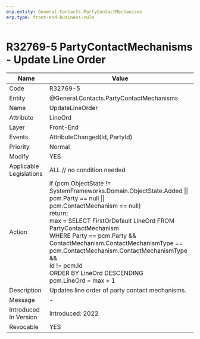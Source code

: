 ```yaml
---
erp.entity: General.Contacts.PartyContactMechanisms
erp.type: front-end-business-rule
---
```

# R32769-5 PartyContactMechanisms - Update Line Order

| Name | Value |
| ---- | ----- |
| Code | R32769-5 |
| Entity | @General.Contacts.PartyContactMechanisms |
| Name | UpdateLineOrder |
| Attribute | LineOrd |
| Layer | Front-End |
| Events | AttributeChanged(Id, PartyId) |
| Priority | Normal |
| Modify | YES |
| Applicable Legislations | ALL // no condition needed |
| Action | if (pcm.ObjectState != SystemFrameworks.Domain.ObjectState.Added \|\| <br>    pcm.Party == null \|\| <br>    pcm.ContactMechanism == null) <br>    return; <br>  max = SELECT FirstOrDefault LineOrd FROM PartyContactMechanism <br>        WHERE Party == pcm.Party && <br>        ContactMechanism.ContactMechanismType == pcm.ContactMechanism.ContactMechanismType && <br>        Id != pcm.Id <br>        ORDER BY LineOrd DESCENDING <br> pcm.LineOrd = max + 1 |
| Description |  Updates line order of party contact mechanisms. |
| Message | - |
| Introduced In Version | Introduced: 2022 |
| Revocable | YES |
